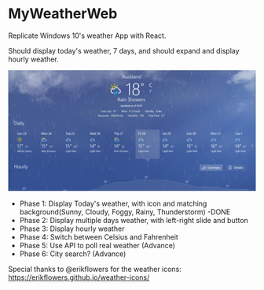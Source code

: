 # MyWeatherWeb
Replicate Windows 10's weather App with React.

Should display today's weather, 7 days, and should expand and display hourly weather.

![alt text](https://github.com/96LLeGend/MyWeatherWeb/blob/master/Design.PNG?raw=true)

- Phase 1: Display Today's weather, with icon and matching background(Sunny, Cloudy, Foggy, Rainy, Thunderstorm) -DONE
- Phase 2: Display multiple days weather, with left-right slide and button
- Phase 3: Display hourly weather
- Phase 4: Switch between Celsius and Fahrenheit
- Phase 5: Use API to poll real weather  (Advance)
- Phase 6: City search? (Advance)

Special thanks to @erikflowers for the weather icons: https://erikflowers.github.io/weather-icons/
